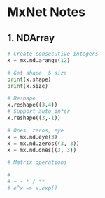 # MxNet Notes
<script type="text/javascript" src="https://cdn.mathjax.org/mathjax/latest/MathJax.js?config=TeX-AMS_HTML"></script>

## 1. NDArray
```python
# Create consecutive integers
x = mx.nd.arange(12)

# Get shape  & size
print(x.shape)
print(x.size)

# Reshape
x.reshape((3,4))
# Support auto infer
x.reshape((3,-1)) 

# Ones, zeros, eye
x = mx.nd.eye(3)
x = mx.nd.zeros((3, 3))
x = mx.nd.ones((3, 3))

# Matrix operations

#
# + - * / **
# e^x => x.exp()
 
```


<!--stackedit_data:
eyJoaXN0b3J5IjpbLTg1NTc4MTMzMSwtMTAyNDM5MzQ3MF19
-->